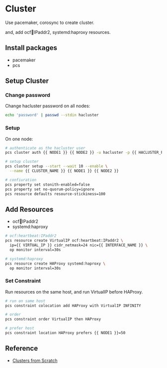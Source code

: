 # Cluster

Use pacemaker, corosync to create cluster.

and, add ocf:heartbeat:IPaddr2, systemd:haproxy resources.

## Install packages

- pacemaker
- pcs

## Setup Cluster

### Change password

Change hacluster password on all nodes:

```bash
echo 'password' | passwd --stdin hacluster
```

### Setup

On one node:

```bash
# authenticate as the hacluster user
pcs cluster auth {{ NODE1 }} {{ NODE2 }} -u hacluster -p {{ HACLUSTER_PWD }}

# setup cluster
pcs cluster setup --start --wait 10 --enable \
  --name {{ CLUSTER_NAME }} {{ NODE1 }} {{ NODE2 }}

# confiuration
pcs property set stonith-enabled=false
pcs property set no-quorum-policy=ignore
pcs resource defaults resource-stickiness=100
```

## Add Resources

- ocf:heartbeat:IPaddr2
- systemd:haproxy

```bash
# ocf:heartbeat:IPaddr2
pcs resource create VirtualIP ocf:heartbeat:IPaddr2 \
  ip={{ VIRTUAL_IP }} cidr_netmask=24 nic={{ INTERFACE_NAME }} \
  op monitor interval=30s

# systemd:haproxy
pcs resource create HAProxy systemd:haproxy \
  op monitor interval=30s
```

### Set Constraint

Run resources on the same host, and run VirtualIP before HAProxy.

```bash
# run on same host
pcs constraint colocation add HAProxy with VirtualIP INFINITY

# order
pcs constraint order VirtualIP then HAProxy

# prefer host
pcs constraint location HAProxy prefers {{ NODE1 }}=50
```

## Reference

- [Clusters from Scratch](https://clusterlabs.org/pacemaker/doc/en-US/Pacemaker/2.0/html/Clusters_from_Scratch/index.html)
